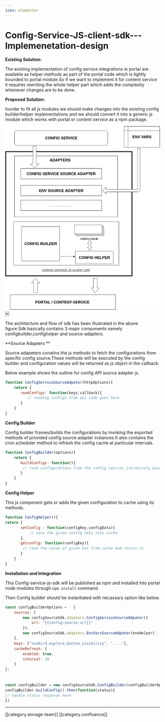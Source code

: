 ```yaml
---
icon: elementor
---
```


# Config-Service-JS-client-sdk---Implemenetation-design

**Existing Solution:**

The existing implementation of config service integrations in portal are available as helper methods as part of the portal code which is tightly bounded to portal module.So if we want to implement it for content service it requires rewriting the whole helper part which adds the complexity whenever changes are to be done.

**Proposed Solution:**

Inorder to fit all js modules we should make changes into the existing config builder/helper implementations and we should convert it into a generic js module which works with portal or content service as a npm package.

&#x20;                                                                                                                                                                ![](<../../../../../../.gitbook/assets/Untitled Diagram (3).png>)￼&#x20;

The architecture and flow of sdk has been illustrated in the above figure.Sdk basically contains 3 major components namely configbuilder,confighelper and source-adapters.

\*\*Source Adapters \*\*

Source adapeters conatins the js methods to fetch the configurations from specific config source.These methods will be executed by the config builder and configuration values will be returned as js object in the callback.

Below example shows the outline for config API source adapter js.

```js
function ConfigServiceSourceAdpater(httpOptions){
	return {
       readConfigs: function(keys,callback){
          // reading configs from api code goes here
       }
	}
}
```

**Config Builder**

Config builder frames/builds the configurations by invoking the exported methods of provided config source adapter instances.It also contains the cron scheduler method to refresh the config cache at particular intervals.

```js
function ConfigBuilder(options){
	return {
       buildConfigs: function(){
        // read configurations from the config sources iteratively based on order and stores them into config using config helper 'setConfig' method
       }
	}
}
```

**Config Helper**

This js component gets or adds the given configuration to cache using its methods.

```js
function ConfigHelper(){
return {
       setConfig : function(configKey,configData){
           // save the given config data into cache
       },
       getconfig: function(configKey){
        // read the value of given ket from cache and return it.
       }
	}
}
```

**Installation and Integration**

This Config-service-js-sdk will be published as npm and installed into portal node modules through `npm install` command.

Then Config builder should be instantiated with necassary option like below.

```js
const configBuilderOptions =   {
	sources: [
		new configSourceSdk.adapters.ConfigServiceSourceAdpater({
			url: "{{config-source-url}}"
		}),
		new configSourceSdk.adapters.EnvVarsSourceAdpater(envHelper)
	],
	keys: ["sunbird_explore_button_visibility", "...."],
	cacheRefresh: {
		enabled: true,
		interval: 10
	}
};


const configBuilder = new configSourceSdk.ConfigBuilder(configBuilderOptions);
configBuilder.buildConfig().then(function(status){
// handle status response here
})
```

***

\[\[category.storage-team]] \[\[category.confluence]]
